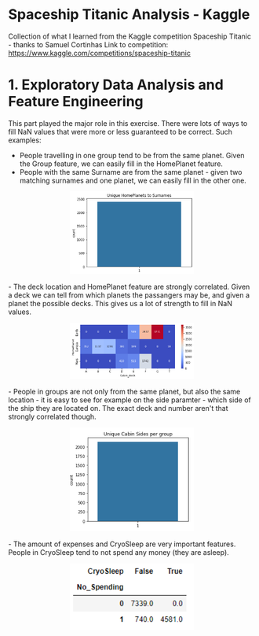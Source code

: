 # Spaceship Titanic Analysis - Kaggle
Collection of what I learned from the Kaggle competition Spaceship Titanic - thanks to Samuel Cortinhas
Link to competition: https://www.kaggle.com/competitions/spaceship-titanic

# 1. Exploratory Data Analysis and Feature Engineering
This part played the major role in this exercise. There were lots of ways to fill NaN values that were more or less guaranteed to be correct. Such examples:

  - People travelling in one group tend to be from the same planet. Given the Group feature, we can easily fill in the HomePlanet feature.
  - People with the same Surname are from the same planet - given two matching surnames and one planet, we can easily fill in the other one.
<p align="center" width="100%">
    <img width="50%" src="https://github.com/CsabaDanielFarkas/spaceship-titanic-analysis-kaggle/blob/main/Images/homeplanet%20and%20surname.png">
</p>
  - The deck location and HomePlanet feature are strongly correlated. Given a deck we can tell from which planets the passangers may be, and given a planet the possible decks. This gives us a lot of strength to fill in NaN values.  
<p align="center" width="100%">
    <img width="50%" src="https://github.com/CsabaDanielFarkas/spaceship-titanic-analysis-kaggle/blob/main/Images/homeplanet%20and%20deck.png">
</p>
  - People in groups are not only from the same planet, but also the same location - it is easy to see for example on the side paramter - which side of the ship they are located on. The exact deck and number aren't that strongly correlated though.
 
 <p align="center" width="100%">
    <img width="50%" src="https://github.com/CsabaDanielFarkas/spaceship-titanic-analysis-kaggle/blob/main/Images/unique%20cabinsides%20per%20group.png">
</p>
 - The amount of expenses and CryoSleep are very important features. People in CryoSleep tend to not spend any money (they are asleep). 

<p align="center" width="100%">
    <img width="50%" src="https://github.com/CsabaDanielFarkas/spaceship-titanic-analysis-kaggle/blob/main/Images/cryosleep%20and%20spending.png">
</p>

